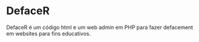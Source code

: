 # DefaceR
DefaceR é um código html e um web admin em PHP para fazer defacement em websites para fins educativos.
